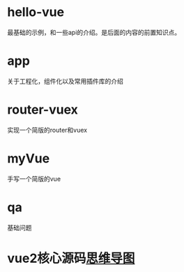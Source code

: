 # hello-vue
最基础的示例，和一些api的介绍。是后面的内容的前置知识点。

# app
关于工程化，组件化以及常用插件库的介绍
# router-vuex
实现一个简版的router和vuex
# myVue
手写一个简版的vue
# qa
基础问题

# vue2核心源码[思维导图](https://www.processon.com/view/link/5f7fcc4ee0b34d0711f7c54d)